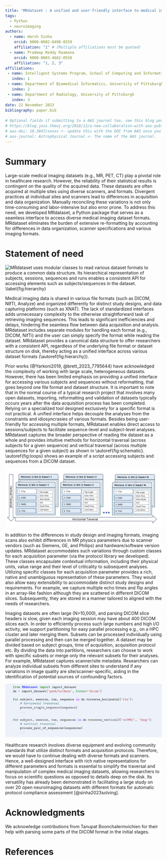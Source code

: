 ```yaml
---
title: 'MRdataset : A unified and user-friendly interface to medical imaging datasets'
tags:
  - Python
  - neuroimaging
authors:
  - name: Harsh Sinha
    orcid: 0000-0002-8498-8559
    affiliation: "1" # (Multiple affiliations must be quoted)
  - name: Pradeep Reddy Raamana
    orcid: 0000-0003-4662-0558
    affiliation: "1, 2, 3"
affiliations:
 - name: Intelligent Systems Program, School of Computing and Information, University of Pittsburgh
   index: 1
 - name: Department of Biomedical Informatics, University of Pittsburgh
   index: 2
 - name: Department of Radiology, University of Pittsburgh
   index: 3
date: 22 November 2023
bibliography: paper.bib

# Optional fields if submitting to a AAS journal too, see this blog post:
# https://blog.joss.theoj.org/2018/12/a-new-collaboration-with-aas-publishing
# aas-doi: 10.3847/xxxxx <- update this with the DOI from AAS once you know it.
# aas-journal: Astrophysical Journal <- The name of the AAS journal.
---
```


# Summary

Large-scale medical imaging datasets (e.g., MR, PET, CT) play a pivotal role in healthcare research. However, the reliability of their statistical results is contingent on the quality of the acquired data. These datasets are often acquired at multiple sites using diverse scanners, and formats. Divergent practices at individual sites and scanners lead to differences in acquisition and data organization. Manually reconciling these variations is not only time-consuming and labor-intensive but also error prone. To address this need, we developed MRdataset, a Python package that serves as a seamless interface to access diverse medical imaging dataset formats. MRdataset eliminates the burden of extensive re-formatting by accounting for differences in data organization, scanner specifications and various imaging formats.


# Statement of need


![
MRdataset uses modular classes to read various dataset formats to produce a common data structure. Its hierarchical representation of subjects, sessions, sequences and runs enables a consistent API for accessing elements such as subjects/sequences in the dataset.
\label{fig:hierarchy} ](Slide17.jpg)

Medical imaging data is shared in various file formats (such as DICOM, NIfTI, Analyze) and organized differently for distinct study designs, and data capturing platforms (such as XNAT). The lack of standardized interfaces adds unnecessary complexity to the otherwise straightforward task of retrieving imaging sequences. This leads to significant inefficiencies and delays, hindering the seamless flow between data acquisition and analysis. MRdataset includes separate modules for handling each format (e.g., DICOM, NifTi) and the user can simply specify the format while reading the dataset. MRdataset provides a canonical data structure to offer researchers with a consistent API, regardless of the underlying file format or dataset structure on disk, thereby acting as a unified interface across various dataset formats (\autoref{fig:hierarchy}).

Prior works (@Yarkoni2019, @brett_2023_7795644) have acknowledged the complexity of working with large scale, heterogeneous datasets. However, there has been limited emphasis on providing a unified interface for accessing various subjects and sequences without reformatting, that goes beyond one file format and dataset structure. It is important to note that in the normal course of a typical research project that involves many open datasets, importing, reformatting and validation of datasets typically occurs years after the data acquisition process has been completed. Relying on a specialized tool designed exclusively for a specific format is not practical. A unified interface helps decouple the analyses from the constraints and idiosyncrasies of various formats. Besides being user-friendly for accessing multiple formats, MRdataset enables direct access to sessions/subjects to facilitate sequence-level and subject-level analyses. MRdataset captures the broader perspective of reading the dataset as a whole and provides intuitive methods for horizontal traversal (across subjects for a given sequence) and vertical traversal (across multiple sequences for a given subject) as shown in \autoref{fig:schematic}. \autoref{fig:loops} shows an example of a script accessing subjects and sequences from a DICOM dataset.

![ Illustration of horizontal and vertical traversal for accessing subjects/sequences of a medical imaging dataset\label{fig:schematic} ](Slide8.jpg)

In addition to the differences in study design and imaging formats, imaging scans also exhibit differences in MR physics parameters due to scanner vendors (such as Siemens, GE, and Philips) and hardware/software version updates. MRdataset accommodates such variations through custom classes for each acquisition parameter (via the protocol library we developed). These classes encapsulate contextual information, including their physical units, value range and their level of criticality to subsequent analyses. Utilizing specific classes for each acquisition parameter provides a rich, native and unambiguous representation of these parameters. They would also allow easy extensibility to accommodate distinct study designs and requirements. For example, we capture multiple echo times and flip angles in an array-like fashion although they are scattered in different DICOM slices. Subsequently, they are stored in a manner tailored to aligned with the needs of researchers.

Imaging datasets are often large (N>10,000), and parsing DICOM slice headers is slow, given each imaging session may have about 400 DICOM slices each. In order to efficiently process such large numbers and high I/O activity, we support partitioning for easy parallel processing e.g., on a HPC cluster and later merging them. Subsets can be processed individually using parallel processing and then can be merged together. A dataset may be divided based on subject groups, time of acquisition, acquisition protocol etc. By dividing the data into partitions, researchers can choose to work with specific subsets or merge only the relevant subsets for their analyses. For example, MRdataset captures scanner/site metadata. Researchers can analyze individual subsets from different sites to understand if any variations in image quality are site/scanner-specific, aiding in the identification of potential sources of confounding factors.

![ Examples showing how MRdataset can be used to access subjects, and sequences for horizontal and vertical traversal.\label{fig:loops}](loops.png)


Healthcare research involves diverse equipment and evolving community standards that utilize distinct formats and acquisition protocols. Therefore, we would have to continue dealing with diverse formats and scanners. Hence, a well-designed interface with rich native representations for different parameters and formats is essential to simplify the traversal and manipulation of complex medical imaging datasets, allowing researchers to focus on scientific questions as opposed to details deep on the disk. Its versatility has already been demonstrated in facilitating a large study on over 20 open neuroimaging datasets with different formats for automatic protocol compliance assessment [@sinha2023solving].


# Acknowledgments

We acknowledge contributions from Tanupat Boonchalermvichien for their help with parsing some parts of the DICOM format in the initial stages.



# References

